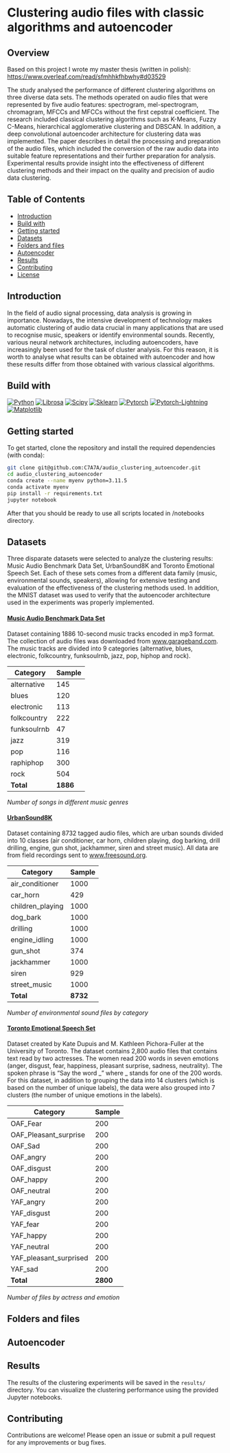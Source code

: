 # Clustering audio files with classic algorithms and autoencoder

## Overview
Based on this project I wrote my master thesis (written in polish): https://www.overleaf.com/read/sfmhhkfhbwhy#d03529 

The study analysed the performance of different clustering algorithms on three diverse data sets. The methods operated on audio files that were represented by five audio features: spectrogram, mel-spectrogram, chromagram, MFCCs and MFCCs without the first cepstral coefficient. The research included classical clustering algorithms such as K-Means, Fuzzy C-Means, hierarchical agglomerative clustering and DBSCAN. In addition, a deep convolutional autoencoder architecture for clustering data was implemented. The paper describes in detail the processing and preparation of the audio files, which included the conversion of the raw audio data into suitable feature representations and their further preparation for analysis. Experimental results provide insight into the effectiveness of different clustering methods and their impact on the quality and precision of audio data clustering. 

## Table of Contents
- [Introduction](#introduction)
- [Build with](#build-with)
- [Getting started](#getting-started)
- [Datasets](#datasets)
- [Folders and files](#folders-and-files)
- [Autoencoder](#autoencoder)
- [Results](#results)
- [Contributing](#contributing)
- [License](#license)

## Introduction
In the field of audio signal processing, data analysis is growing in importance. Nowadays, the intensive development of technology makes automatic clustering of audio data crucial in many applications that are used to recognise music, speakers or identify environmental sounds. Recently, various neural network architectures, including autoencoders, have increasingly been used for the task of cluster analysis. For this reason, it is worth to analyse what results can be obtained with autoencoder and how these results differ from those obtained with various classical algorithms.

## Build with
[![Python][Python]][Python-url]
[![Librosa][Librosa]][Librosa-url]
[![Scipy][Scipy]][Scipy-url]
[![Sklearn][Sklearn]][Sklearn-url]
[![Pytorch][Pytorch]][Pytorch-url]
[![Pytorch-Lightning][Pytorch-Lightning]][Pytorch-Lightning-url]
[![Matplotlib][Matplotlib]][Matplotlib-url]

## Getting started
To get started, clone the repository and install the required dependencies (with conda):
```bash
git clone git@github.com:C7A7A/audio_clustering_autoencoder.git
cd audio_clustering_autoencoder
conda create --name myenv python=3.11.5
conda activate myenv
pip install -r requirements.txt
jupyter notebook
```
After that you should be ready to use all scripts located in /notebooks directory.

## Datasets
Three disparate datasets were selected to analyze the clustering results: Music Audio Benchmark Data Set, UrbanSound8K and Toronto Emotional Speech Set. Each of these sets comes from a different data family (music, environmental sounds, speakers), allowing for extensive testing and evaluation of the effectiveness of the clustering methods used. In addition, the MNIST dataset was used to verify that the autoencoder architecture used in the experiments was properly implemented.

#### [Music Audio Benchmark Data Set][MABDS]
Dataset containing 1886 10-second music tracks encoded in mp3 format. The collection of audio files was downloaded from www.garageband.com. The music tracks are divided into 9 categories (alternative, blues, electronic, folkcountry, funksoulrnb, jazz, pop, hiphop and rock).

| **Category**     | **Sample** |
|-------------------|-------------------|
| alternative       | 145               |
| blues             | 120               |
| electronic        | 113               |
| folkcountry       | 222               |
| funksoulrnb       | 47                |
| jazz              | 319               |
| pop               | 116               |
| raphiphop         | 300               |
| rock              | 504               |
| **Total**          | **1886**           |

*Number of songs in different music genres*

#### [UrbanSound8K][US8K]
Dataset containing 8732 tagged audio files, which are urban sounds divided into 10 classes (air conditioner, car horn, children playing, dog barking, drill drilling, engine, gun shot, jackhammer, siren and street music). All data are from field recordings sent to www.freesound.org.

| **Category**       | **Sample** |
|---------------------|-------------------|
| air_conditioner     | 1000              |
| car_horn            | 429               |
| children_playing    | 1000              |
| dog_bark            | 1000              |
| drilling            | 1000              |
| engine_idling       | 1000              |
| gun_shot            | 374               |
| jackhammer          | 1000              |
| siren               | 929               |
| street_music        | 1000              |
| **Total**            | **8732**          |

*Number of environmental sound files by category*

#### [Toronto Emotional Speech Set][TESS]
Dataset created by Kate Dupuis and M. Kathleen Pichora-Fuller at the University of Toronto. The dataset contains 2,800 audio files that contains text read by two actresses. The women read 200 words in seven emotions (anger, disgust, fear, happiness, pleasant surprise, sadness, neutrality). The spoken phrase is “Say the word _” where _ stands for one of the 200 words. For this dataset, in addition to grouping the data into 14 clusters (which is based on the number of unique labels), the data were also grouped into 7 clusters (the number of unique emotions in the labels).

| **Category**              | **Sample** |
|----------------------------|-------------------|
| OAF_Fear                   | 200               |
| OAF_Pleasant_surprise       | 200               |
| OAF_Sad                    | 200               |
| OAF_angry                  | 200               |
| OAF_disgust                | 200               |
| OAF_happy                  | 200               |
| OAF_neutral                | 200               |
| YAF_angry                  | 200               |
| YAF_disgust                | 200               |
| YAF_fear                   | 200               |
| YAF_happy                  | 200               |
| YAF_neutral                | 200               |
| YAF_pleasant_surprised      | 200               |
| YAF_sad                    | 200               |
| **Total**                   | **2800**          |

*Number of files by actress and emotion*


## Folders and files

## Autoencoder

## Results
The results of the clustering experiments will be saved in the `results/` directory. You can visualize the clustering performance using the provided Jupyter notebooks.

## Contributing
Contributions are welcome! Please open an issue or submit a pull request for any improvements or bug fixes.


<!-- MARKDOWN LINKS & IMAGES -->
<!-- https://www.markdownguide.org/basic-syntax/#reference-style-links -->
[Python]:https://img.shields.io/badge/python-3670A0?style=for-the-badge&logo=python&logoColor=ffdd54
[Python-url]: https://www.python.org/
[Librosa]:https://img.shields.io/badge/-Librosa-4d02a2?style=for-the-badge
[Librosa-url]: https://librosa.org/doc/latest/index.html
[Scipy]: https://img.shields.io/badge/-SciPy-8CAAE6?style=for-the-badge&logo=scipy&logoColor=white
[Scipy-url]: https://scipy.org/
[Sklearn]: https://img.shields.io/badge/scikit%20learn-F7931E?style=for-the-badge&logo=scikit-learn&logoColor=white
[Sklearn-url]: https://scikit-learn.org/stable/
[Pytorch]: https://img.shields.io/badge/PyTorch-EE4C2C?style=for-the-badge&logo=pytorch&logoColor=white
[Pytorch-url]: https://pytorch.org/
[Pytorch-Lightning]: https://img.shields.io/badge/-Pytorch%20Lightning-7544e4?style=for-the-badge
[Pytorch-Lightning-url]: https://lightning.ai/docs/pytorch/stable/
[Matplotlib]: https://img.shields.io/badge/Matplotlib-000000?style=for-the-badge
[Matplotlib-url]: https://matplotlib.org/

[MABDS]: https://www-ai.cs.tu-dortmund.de/audio.html
[US8K]: https://urbansounddataset.weebly.com/urbansound8k.html
[TESS]: https://tspace.library.utoronto.ca/handle/1807/24487
